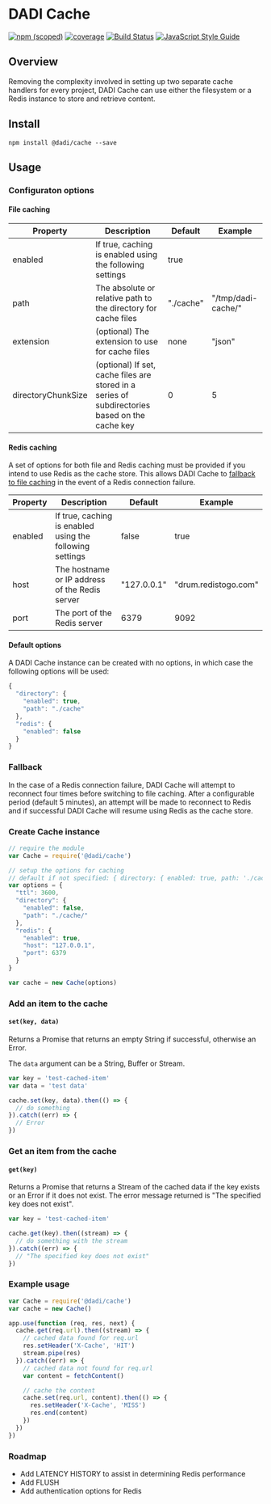 # DADI Cache

[![npm (scoped)](https://img.shields.io/npm/v/@dadi/cache.svg?maxAge=10800&style=flat-square)](https://www.npmjs.com/package/@dadi/cache)
[![coverage](https://img.shields.io/badge/coverage-84%25-yellow.svg?style=flat-square)](https://github.com/dadi/cache)
[![Build Status](https://travis-ci.org/dadi/cache.svg?branch=master)](https://travis-ci.org/dadi/cache)
[![JavaScript Style Guide](https://img.shields.io/badge/code%20style-standard-brightgreen.svg?style=flat-square)](http://standardjs.com/)


## Overview

Removing the complexity involved in setting up two separate cache handlers for every project, DADI Cache can use either the filesystem or a Redis instance to store and retrieve content.

## Install

```shell
npm install @dadi/cache --save
```

## Usage

### Configuraton options

#### File caching

Property|Description|Default|Example
--------|-----------|-------|-------
enabled|If true, caching is enabled using the following settings|true|
path|The absolute or relative path to the directory for cache files|"./cache"|"/tmp/dadi-cache/"
extension| (optional) The extension to use for cache files| none | "json"
directoryChunkSize| (optional) If set, cache files are stored in a series of subdirectories based on the cache key| 0 | 5

#### Redis caching

A set of options for both file and Redis caching must be provided if you intend to use Redis as the cache store. This allows DADI Cache
to [fallback to file caching](#fallback) in the event of a Redis connection failure.

Property|Description|Default|Example
--------|-----------|-------|-------
enabled|If true, caching is enabled using the following settings|false|true
host|The hostname or IP address of the Redis server |"127.0.0.1"|"drum.redistogo.com"
port|The port of the Redis server|6379 |9092

#### Default options

A DADI Cache instance can be created with no options, in which case the following options will be used:

```js
{
  "directory": {
    "enabled": true,
    "path": "./cache"
  },
  "redis": {
    "enabled": false
  }
}
```

### Fallback

In the case of a Redis connection failure, DADI Cache will attempt to reconnect four times before switching to file caching.
After a configurable period (default 5 minutes), an attempt will be made to reconnect to Redis and if successful DADI Cache will resume
using Redis as the cache store.


### Create Cache instance

```js
// require the module
var Cache = require('@dadi/cache')

// setup the options for caching
// default if not specified: { directory: { enabled: true, path: './cache' }, redis: { enabled: false } }
var options = {
  "ttl": 3600,
  "directory": {
    "enabled": false,
    "path": "./cache/"
  },
  "redis": {
    "enabled": true,
    "host": "127.0.0.1",
    "port": 6379
  }
}

var cache = new Cache(options)
```

### Add an item to the cache

#### `set(key, data)`

Returns a Promise that returns an empty String if successful, otherwise an Error.

The `data` argument can be a String, Buffer or Stream.

```js
var key = 'test-cached-item'
var data = 'test data'

cache.set(key, data).then(() => {
  // do something
}).catch((err) => {
  // Error
})
```

### Get an item from the cache

#### `get(key)`

Returns a Promise that returns a Stream of the cached data if the key exists or an Error if it does not exist.
The error message returned is "The specified key does not exist".

```js
var key = 'test-cached-item'

cache.get(key).then((stream) => {
  // do something with the stream
}).catch((err) => {
  // "The specified key does not exist"
})
```

### Example usage

```js
var Cache = require('@dadi/cache')
var cache = new Cache()

app.use(function (req, res, next) {
  cache.get(req.url).then((stream) => {
    // cached data found for req.url
    res.setHeader('X-Cache', 'HIT')
    stream.pipe(res)
  }).catch((err) => {
    // cached data not found for req.url
    var content = fetchContent()

    // cache the content
    cache.set(req.url, content).then(() => {
      res.setHeader('X-Cache', 'MISS')
      res.end(content)
    })
  })
})
```

### Roadmap

* Add LATENCY HISTORY to assist in determining Redis performance
* Add FLUSH
* Add authentication options for Redis